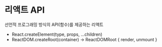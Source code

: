 # 리액트 API

선언적 프로그래밍 방식의 API(함수)를 제공하는 리액트

- React.createElement(type, props, ...children)
- ReactDOM.createRoot(container) -> ReactDOMRoot { render, unmount }
